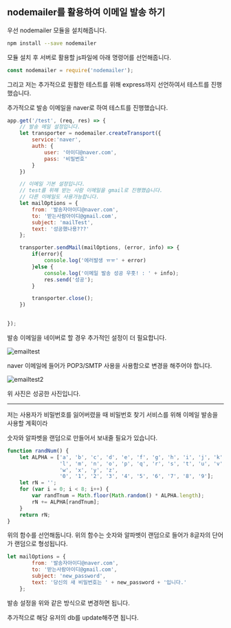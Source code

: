 ## nodemailer를 활용하여 이메일 발송 하기

우선 nodemailer 모듈을 설치해줍니다.

```bash
npm install --save nodemailer
```

모듈 설치 후 서버로 활용할 js파일에 아래 명령어를 선언해줍니다.

```javascript
const nodemailer = require('nodemailer');
```

그리고 저는 추가적으로 원활한 테스트를 위해 express까지 선언하여서 테스트를 진행했습니다.

추가적으로 발송 이메일을 naver로 하여 테스트를 진행했습니다. 

```javascript
app.get('/test', (req, res) => {
    // 발송 메일 설정입니다. 
    let transporter = nodemailer.createTransport({
        service:'naver',
        auth: {
            user: '아이디@naver.com',
            pass: '비밀번호'
        }
    })

    // 이메일 기본 설정입니다.
    // test를 위해 받는 사람 이메일을 gmail로 진행했습니다.
    // 다른 이메일도 사용가능합니다. 
    let mailOptions = {
        from: '발송자아이디@naver.com',
        to: '받는사람아이디@gmail.com',
        subject: 'mailTest',
        text: '성공했나용???'
    };

    transporter.sendMail(mailOptions, (error, info) => {
        if(error){
            console.log('에러발생 ㅠㅠ' + error)
        }else {
            console.log('이메일 발송 성공 우훗! : ' + info);
            res.send('성공');
        }

        transporter.close();
    })
    

});

```

발송 이메일을 네이버로 할 경우 추가적인 설정이 더 필요합니다. 

![emailtest](https://user-images.githubusercontent.com/52039625/61879274-b36a7b80-af2d-11e9-8a17-f5c2730b48a1.PNG)

naver 이메일에 들어가 POP3/SMTP 사용을 사용함으로 변경을 해주어야 합니다.




![emailtest2](https://user-images.githubusercontent.com/52039625/61879275-b36a7b80-af2d-11e9-9faf-e5df5baff0f0.PNG)

위 사진은 성공한 사진입니다. 

-----

저는 사용자가 비밀번호를 잃어버렸을 때 비밀번호 찾기 서비스를 위해 이메일 발송을 사용할 계획이라 

숫자와 알파벳을 랜덤으로 만들어서 보내줄 필요가 있습니다.

```javascript
function randNum() {
    let ALPHA = ['a', 'b', 'c', 'd', 'e', 'f', 'g', 'h', 'i', 'j', 'k',
                 'l', 'm', 'n', 'o', 'p', 'q', 'r', 's', 't', 'u', 'v',
                 'w', 'x', 'y', 'z',
                 '0', '1', '2', '3', '4', '5', '6', '7', '8', '9'];
    let rN = '';
    for (var i = 0; i < 8; i++) {
        var randTnum = Math.floor(Math.random() * ALPHA.length);
        rN += ALPHA[randTnum];
    }
    return rN;
}
```

위의 함수를 선언해둡니다. 위의 함수는 숫자와 알파벳이 랜덤으로 들어가 8글자의 단어가 랜덤으로 형성됩니다.

``` javascript
let mailOptions = {
        from: '발송자아이디@naver.com',
        to: '받는사람아이디@gmail.com',
        subject: 'new_password',
        text: '당신의 새 비밀번호는 ' + new_password + '입니다.'
    };
```

발송 설정을 위와 같은 방식으로 변경하면 됩니다.

추가적으로 해당 유저의 db를 update해주면 됩니다. 





